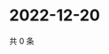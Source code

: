 # 2022-12-20

共 0 条

<!-- BEGIN WEIBO -->
<!-- 最后更新时间 Tue Dec 20 2022 07:00:38 GMT+0800 (China Standard Time) -->

<!-- END WEIBO -->
